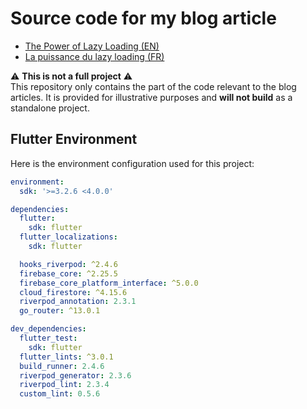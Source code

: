 # Source code for my blog article 

- [The Power of Lazy Loading (EN)](https://medium.com/@fabien.chung/the-power-of-lazy-loading-175f978088d8?source=friends_link&sk=547af7d926ae3571a0c84d6d807f892c)
- [La puissance du lazy loading (FR)](https://medium.com/@fabien.chung/la-puissance-du-lazy-loading-56537b28b0b3?source=friends_link&sk=8ba527c05f5b10aee235b20031d3abc8)

⚠️ **This is not a full project** ⚠️  
This repository only contains the part of the code relevant to the blog articles. It is provided for illustrative purposes and **will not build** as a standalone project.

## Flutter Environment

Here is the environment configuration used for this project:

```yaml
environment:
  sdk: '>=3.2.6 <4.0.0'

dependencies:
  flutter:
    sdk: flutter
  flutter_localizations:
    sdk: flutter

  hooks_riverpod: ^2.4.6
  firebase_core: ^2.25.5
  firebase_core_platform_interface: ^5.0.0
  cloud_firestore: ^4.15.6
  riverpod_annotation: 2.3.1
  go_router: ^13.0.1

dev_dependencies:
  flutter_test:
    sdk: flutter
  flutter_lints: ^3.0.1
  build_runner: 2.4.6
  riverpod_generator: 2.3.6
  riverpod_lint: 2.3.4
  custom_lint: 0.5.6
